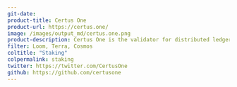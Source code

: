 ```yaml
---
git-date:
product-title: Certus One
product-url: https://certus.one/
image: /images/output_md/certus.one.png
product-description: Certus One is the validator for distributed ledger technology (DLT) offering turnkey solutions for proof-of-stake blockchains.
filter: Loom, Terra, Cosmos
coltitle: "Staking"
colpermalink: staking
twitter: https://twitter.com/CertusOne
github: https://github.com/certusone
---
```

